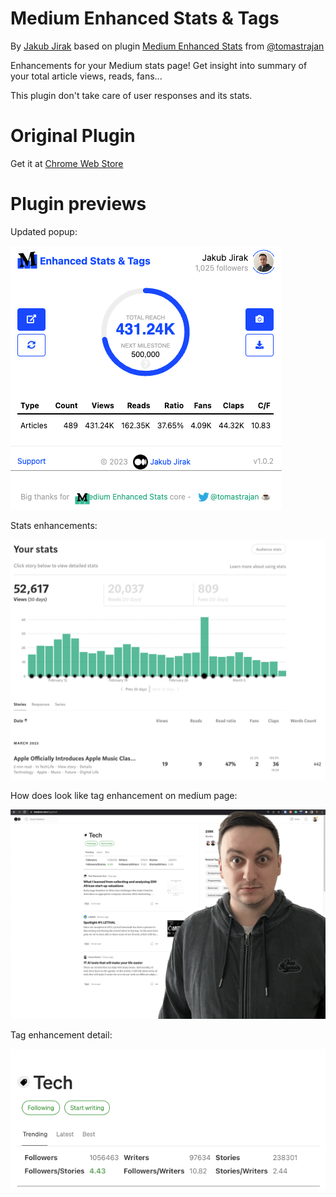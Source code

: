 # Medium Enhanced Stats & Tags 
By [Jakub Jirak](https://jakubjirak.medium.com) based on plugin [Medium Enhanced Stats](https://chrome.google.com/webstore/detail/medium-enhanced-stats/jnomnfoenpdinfkpaaigokicgcfkomjo) from [@tomastrajan](https://twitter.com/tomastrajan)

Enhancements for your Medium stats page! Get insight into summary of your total article views, reads, fans...

This plugin don't take care of user responses and its stats.

# Original Plugin

Get it at [Chrome Web Store](https://chrome.google.com/webstore/detail/medium-enhanced-stats/jnomnfoenpdinfkpaaigokicgcfkomjo)

# Plugin previews

Updated popup:

![Medium Enhanced Stats & Tags](https://raw.githubusercontent.com/JirakJ/medium-enhanced-stats-and-tags/master/assets/img_4.png)

Stats enhancements:

![Medium Enhanced Stats & Tags](https://raw.githubusercontent.com/JirakJ/medium-enhanced-stats-and-tags/master/assets/img_1.png)

How does look like tag enhancement on medium page:

![Medium Enhanced Stats & Tags](https://raw.githubusercontent.com/JirakJ/medium-enhanced-stats-and-tags/master/assets/img_2.png)

Tag enhancement detail:

![Medium Enhanced Stats & Tags](https://raw.githubusercontent.com/JirakJ/medium-enhanced-stats-and-tags/master/assets/img_3.png)

